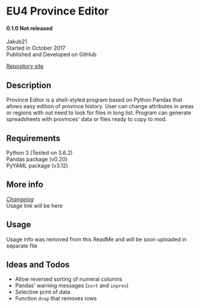 # EU4 Province Editor

#### 0.1.0 Not released
Jakub21  
Started in October 2017  
Published and Developed on GitHub

[Repository site][repo_link]



## Description

Province Editor is a shell-styled program based on Python Pandas that allows easy edition of province history. User can change attributes in areas or regions with out need to look for files in long list. Program can generate spreadsheets with provinces' data or files ready to copy to mod.



## Requirements
Python 3 (Tested on 3.6.2)  
Pandas package (v0.20)  
PyYAML package (v3.12)



## More info

[*Changelog*][changelog_link]  
Usage link will be here

## Usage
Usage info was removed from this ReadMe and will be soon uploaded in separate file


## Ideas and Todos
- Allow reversed sorting of numeral columns
- Pandas' warning messages (`sort` and `inprov`)
- Selective print of data
- Function `drop` that removes rows



[repo_link]: https://github.com/Jakub21/EU4-Province-Editor/
[changelog_link]: https://github.com/Jakub21/EU4-Province-Editor/blob/master/Changelog.md
[usage_link]: https://github.com/Jakub21/EU4-Province-Editor/blob/master/Usage.md
